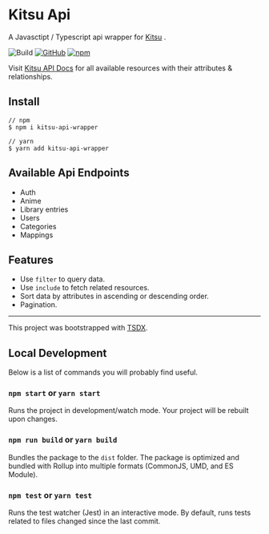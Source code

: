 # Kitsu Api
A Javasctipt / Typescript api wrapper for [Kitsu](https://kitsu.io/) .

![Build](https://github.com/ketkar203040/kitsu-api/workflows/Build/badge.svg?branch=develop)
[![GitHub](https://img.shields.io/github/license/ketkar203040/kitsu-api)]()
[![npm](https://img.shields.io/npm/v/kitsu-api-wrapper)](https://www.npmjs.com/package/kitsu-api-wrapper)

Visit [Kitsu API Docs](https://kitsu.docs.apiary.io/) for all available resources with their attributes & relationships.

## Install
    // npm
    $ npm i kitsu-api-wrapper 

    // yarn
    $ yarn add kitsu-api-wrapper 

## Available Api Endpoints
- Auth
- Anime
- Library entries
- Users
- Categories
- Mappings

## Features
- Use `filter` to query data.
- Use `include` to fetch related resources.
- Sort data by attributes in ascending or descending order.
- Pagination.


---
This project was bootstrapped with [TSDX](https://github.com/jaredpalmer/tsdx).

## Local Development

Below is a list of commands you will probably find useful.

### `npm start` or `yarn start`

Runs the project in development/watch mode. Your project will be rebuilt upon changes.

### `npm run build` or `yarn build`

Bundles the package to the `dist` folder.
The package is optimized and bundled with Rollup into multiple formats (CommonJS, UMD, and ES Module).


### `npm test` or `yarn test`

Runs the test watcher (Jest) in an interactive mode.
By default, runs tests related to files changed since the last commit.
